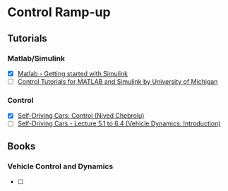 # Control Ramp-up

## Tutorials

### Matlab/Simulink

- [X] [Matlab - Getting started with Simulink](https://youtube.com/playlist?list=PL484BA2AD3AE4C2D0&feature=shared)
- [ ] [Control Tutorials for MATLAB and Simulink by University of Michigan](https://ctms.engin.umich.edu/CTMS/index.php?aux=Home)
### Control

- [X] [Self-Driving Cars: Control (Nived Chebrolu)](https://www.youtube.com/watch?v=XmjjmnDcduU&t)
- [ ] [Self-Driving Cars - Lecture 5.1 to 6.4 (Vehicle Dynamics: Introduction)](https://youtu.be/wuUUN_DvYP4)

## Books

### Vehicle Control and Dynamics

- [ ] 